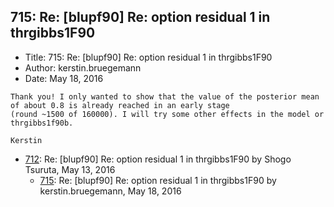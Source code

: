 ## 715: Re: [blupf90] Re: option residual 1 in thrgibbs1F90

- Title: 715: Re: [blupf90] Re: option residual 1 in thrgibbs1F90
- Author: kerstin.bruegemann
- Date: May 18, 2016
```
Thank you! I only wanted to show that the value of the posterior mean of about 0.8 is already reached in an early stage
(round ~1500 of 160000). I will try some other effects in the model or thrgibbs1f90b.

Kerstin
```

- [712](0712.md): Re: [blupf90] Re: option residual 1 in thrgibbs1F90 by Shogo Tsuruta, May 13, 2016
    - [715](0715.md): Re: [blupf90] Re: option residual 1 in thrgibbs1F90 by kerstin.bruegemann, May 18, 2016
